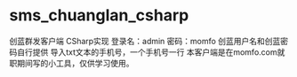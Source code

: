 # sms_chuanglan_csharp
创蓝群发客户端 CSharp实现
登录名：admin
密码：momfo
创蓝用户名和创蓝密码自行提供
导入txt文本的手机号，一个手机号一行
本客户端是在momfo.com就职期间写的小工具，仅供学习使用。
